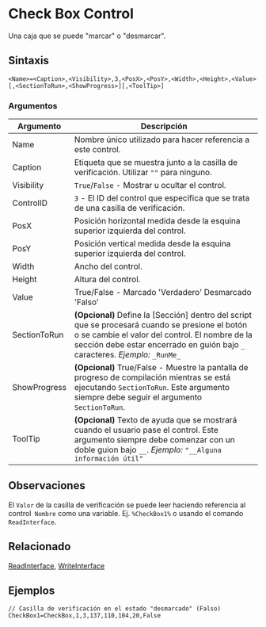 # Check Box Control

Una caja que se puede "marcar" o "desmarcar".

## Sintaxis

```pebakery
<Name>=<Caption>,<Visibility>,3,<PosX>,<PosY>,<Width>,<Height>,<Value>[,<SectionToRun>,<ShowProgress>][,<ToolTip>]
```

### Argumentos

| Argumento | Descripción |
| --- | --- |
| Name | Nombre único utilizado para hacer referencia a este control. |
| Caption | Etiqueta que se muestra junto a la casilla de verificación. Utilizar `""` para ninguno. |
| Visibility | `True`/`False` - Mostrar u ocultar el control. |
| ControlID | `3` - El ID del control que especifica que se trata de una casilla de verificación. |
| PosX | Posición horizontal medida desde la esquina superior izquierda del control. |
| PosY | Posición vertical medida desde la esquina superior izquierda del control. |
| Width | Ancho del control. |
| Height | Altura del control. |
| Value | True/False - Marcado 'Verdadero' Desmarcado 'Falso' |
| SectionToRun | **(Opcional)** Define la [Sección] dentro del script que se procesará cuando se presione el botón o se cambie el valor del control. El nombre de la sección debe estar encerrado en guión bajo `_` caracteres. *Ejemplo:* `_RunMe_` |
| ShowProgress | **(Opcional)** True/False - Muestre la pantalla de progreso de compilación mientras se está ejecutando `SectionToRun`. Este argumento siempre debe seguir el argumento `SectionToRun`. |
| ToolTip | **(Opcional)** Texto de ayuda que se mostrará cuando el usuario pase el control. Este argumento siempre debe comenzar con un doble guion bajo `__`. *Ejemplo:* `"__Alguna información útil"` |

## Observaciones

El `Valor` de la casilla de verificación se puede leer haciendo referencia al control` Nombre` como una variable. Ej. `%CheckBox1%` o usando el comando `ReadInterface`.

## Relacionado

[ReadInterface](/Commands/Interface/ReadInterface.md), [WriteInterface](/Commands/Interface/WriteInterface.md)

## Ejemplos

```pebakery
// Casilla de verificación en el estado "desmarcado" (Falso)
CheckBox1=CheckBox,1,3,137,110,104,20,False
```
